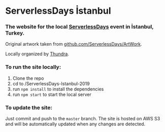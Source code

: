 # ServerlessDays İstanbul

### The website for the local [ServerlessDays](https://serverlessdays.io/) event in İstanbul, Turkey.

Original artwork taken from [github.com/ServerlessDays/ArtWork](https://github.com/ServerlessDays/ArtWork).

Locally organized by [Thundra](https://www.thundra.io/).

### To run the site locally:

1. Clone the repo
2. cd to /ServerlessDays-Istanbul-2019
3. run `npm install` to install the dependencies
4. run `npm start` to start the local server

### To update the site:

Just commit and push to the `master` branch. The site is hosted on AWS S3 and will be automatically updated when any changes are detected.